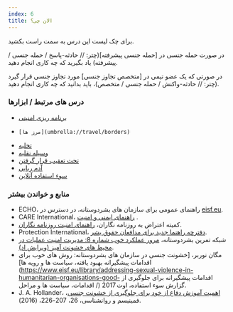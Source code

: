 ```yaml
---
index: 6
title: الان چی؟
---
```

برای چک لیست این درس به سمت راست بکشید.

در صورت حمله جنسی در [حمله جنسی پیشرفته](چتر: // حادثه-پاسخ / حمله جنسی / پیشرفته) یاد بگیرید که چه کاری انجام دهید.

در صورتی که یک عضو تیمی در [متخصص تجاوز جنسی] مورد تجاوز جنسی قرار گیرد (چتر: // حادثه-واکنش / حمله جنسی / متخصص)، باید بدانید که چه کاری انجام دهید.

### درس های مرتبط / ابزارها

*   [برنامه ریزی امنیتی](umbrella://assess-your-risk/security-planning)
*     [مرز ها](umbrella://travel/borders)
*   [تخلیه](umbrella://incident-response/evacuation)
*   [وسیله نقلیه](umbrella://travel/vehicles)
*   [تحت تعقیب قرار گرفتن](umbrella://work/being-followed/beginner)
*   [آدم ربایی](umbrella://incident-response/kidnapping/beginner)
*   [سوء استفاده آنلاین](umbrella://communications/online-abuse)

### منابع و خواندن بیشتر

*   ECHO، راهنمای عمومی برای سازمان های بشردوستانه، در دسترس در [eisf.eu](https://www.eisf.eu/library/generic-security-guide-for-humanitarian-organisations/).
*   CARE International، [راهنمای ایمنی و امنیت](https://www.eisf.eu/wp-content/uploads/2014/09/0614-Macpherson-2004-CARE-International-Safety-and-Security-Handbook.pdf) .
*   کمیته اعتراض به روزنامه نگاران، [راهنمای امنیت روزنامه نگاران](https://cpj.org/reports/2012/04/journalist-security-guide.php).
*   Protection International، [دفترچه راهنما جدید برای مدافعان حقوق بشر](https://www.protectioninternational.org/en/node/1106).
*   شبکه تمرین بشردوستانه، [مرور عملکرد خوب شماره 8: مدیریت امنیت عملیات در محیط های خشونت آمیز (ویرایش اد)](http://odihpn.org/wp-content/uploads/2010/11/GPR_8_revised2.pdf).
*   مگان نوربر، [خشونت جنسی در سازمان های بشردوستانه: روش های خوب برای اقدامات پیشگیرانه بهبود یافته، سیاست ها و رویه ها](https://www.eisf.eu/library/addressing-sexual-violence-in-humanitarian-organisations-good- اقدامات پیشگیرانه برای جلوگیری از اقدامات، سیاست ها و مراحل /) گزارش سوء استفاده، اوت 2017.
*   J. A. Hollander، [اهمیت آموزش دفاع از خود برای جلوگیری از خشونت جنسی](https://www.researchgate.net/publication/301318587_The_importance_of_self-defense_training_for_sexual_violence_prevention)، فمینیسم و روانشناسی، 26، 207-226، (2016).